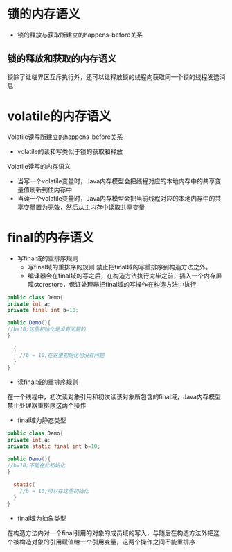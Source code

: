 # 锁的内存语义

* 锁的释放与获取所建立的happens-before关系

## 锁的释放和获取的内存语义

锁除了让临界区互斥执行外，还可以让释放锁的线程向获取同一个锁的线程发送消息

# volatile的内存语义

Volatile读写所建立的happens-before关系

* volatile的读和写类似于锁的获取和释放

Volatile读写的内存语义

* 当写一个volatile变量时，Java内存模型会把线程对应的本地内存中的共享变量值刷新到住内存中
* 当读一个volatile变量时，Java内存模型会把当前线程对应的本地内存中的共享变量置为无效，然后从主内存中读取共享变量

# final的内存语义

* 写final域的重排序规则
  * 写final域的重排序的规则 禁止把final域的写重排序到构造方法之外。
  * 编译器会在final域的写之后，在构造方法执行完毕之前，插入一个内存屏障storestore，保证处理器把final域的写操作在构造方法中执行



```Java
public class Demo{
private int a;
private final int b=10;

public Demo(){
//b=10;这里初始化是没有问题的
}
  
  {
    //b = 10;在这里初始化也没有问题
  }
}
```



* 读final域的重排序规则

在一个线程中，初次读对象引用和初次读该对象所包含的final域，Java内存模型禁止处理器重排序这两个操作

* final域为静态类型

```Java
public class Demo{
private int a;
private static final int b=10;

public Demo(){
//b=10;不能在此初始化
}
  
  static{
    //b = 10;可以在这里初始化
  }
}


```



* final域为抽象类型

在构造方法内对一个final引用的对象的成员域的写入，与随后在构造方法外把这个被构造对象的引用赋值给一个引用变量，这两个操作之间不能重排序

